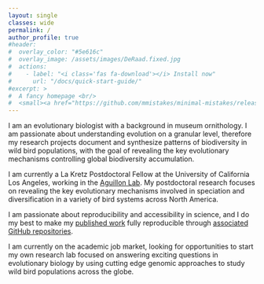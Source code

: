 ```yaml
---
layout: single
classes: wide
permalink: /
author_profile: true
#header:
#  overlay_color: "#5e616c"
#  overlay_image: /assets/images/DeRaad.fixed.jpg
#  actions:
#    - label: "<i class='fas fa-download'></i> Install now"
#      url: "/docs/quick-start-guide/"
#excerpt: >
#  A fancy homepage <br/>
#  <small><a href="https://github.com/mmistakes/minimal-mistakes/releases/tag/4.17.1">Latest release v4.17.1</a></small>
---
```


I am an evolutionary biologist with a background in museum ornithology. I am passionate about understanding evolution on a granular level, therefore my research projects document and synthesize patterns of biodiversity in wild bird populations, with the goal of revealing the key evolutionary mechanisms controlling global biodiversity accumulation.

I am currently a La Kretz Postdoctoral Fellow at the University of California Los Angeles, working in the [Aguillon Lab](https://stepfanieaguillon.com/). My postdoctoral research focuses on revealing the key evolutionary mechanisms involved in speciation and diversification in a variety of bird systems across North America.

I am passionate about reproducibility and accessibility in science, and I do my best to make my [published work](https://scholar.google.com/citations?user=cfjhgJAAAAAJ&hl=en) fully reproducible through [associated GitHub repositories](https://github.com/DevonDeRaad).

I am currently on the academic job market, looking for opportunities to start my own research lab focused on answering exciting questions in evolutionary biology by using cutting edge genomic approaches to study wild bird populations across the globe.
